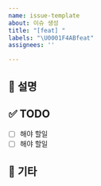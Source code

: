 ```yaml
---
name: issue-template
about: 이슈 생성
title: "[feat] "
labels: "\U0001F4ABfeat"
assignees: ''

---
```


## 📜 설명
<!-- 진행할 작업 내용을 간단하게 작성합니다. -->
 
 ## ✅ TODO 
 - [ ] 해야 할일 
 - [ ] 해야 할일 

 ## 🔔 기타
<!-- 기타 사항을 작성합니다. -->
